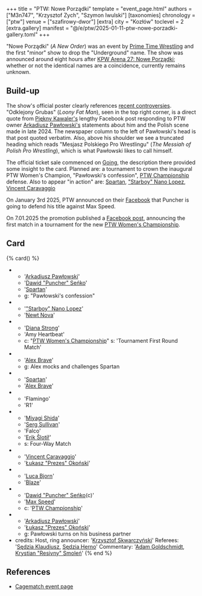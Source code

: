 +++
title = "PTW: Nowe Porządki"
template = "event_page.html"
authors = ["M3n747", "Krzysztof Zych", "Szymon Iwulski"]
[taxonomies]
chronology = ["ptw"]
venue = ["szafirowy-dwor"]
[extra]
city = "Kozłów"
toclevel = 2
[extra.gallery]
manifest = "@/e/ptw/2025-01-11-ptw-nowe-porzadki-gallery.toml"
+++

"Nowe Porządki" (_A New Order_) was an event by [Prime Time Wrestling](@/o/ptw.md) and the first "minor" show to drop the "Underground" name. The show was announced around eight hours after [KPW Arena 27: Nowe Porządki](@/e/kpw/2025-01-24-kpw-arena-27.md); whether or not the identical names are a coincidence, currently remains unknown.

## Build-up

The show's official poster clearly references [recent controversies](@/o/ptw.md#polish-wrestling-scene). "Odklejony Grubas" (_Loony Fat Man_), seen in the top right corner, is a direct quote from [Piękny Kawaler's](@/w/piekny-kawaler.md) lengthy Facebook post responding to PTW owner [Arkadiusz Pawłowski's](@/w/pan-pawlowski.md) statements about him and the Polish scene made in late 2024.
The newspaper column to the left of Pawłowski's head is that post quoted verbatim. Also, above his shoulder we see a truncated heading which reads "Mesjasz Polskiego Pro Wrestlingu" (_The Messiah of Polish Pro Wrestling_), which is what Pawłowski likes to call himself.

The official ticket sale commenced on [Going][going], the description there provided some insight to the card. Planned are: a tournament to crown the inaugural PTW Women's Champion, "Pawłowski's confession", [PTW Championship](@/c/ptw-championship.md) defense. Also to appear "in action" are: [Spartan](@/w/spartan.md), ["Starboy" Nano Lopez](@/w/nano-lopez.md), [Vincent Caravaggio](@/w/vincent-caravaggio.md)

On January 3rd 2025, PTW announced on their [Facebook][fb-puncher] that Puncher is going to defend his title against Max Speed.

On 7.01.2025 the promotion published a [Facebook post][fb-womens-tournament], announcing the first match in a tournament for the new [PTW Women's Championship](@/c/ptw-womens-championship.md).

## Card

{% card() %}
- - '[Arkadiusz Pawłowski](@/w/pan-pawlowski.md)'
  - '[Dawid "Puncher" Seńko](@/w/puncher.md)'
  - '[Spartan](@/w/spartan.md)'
  - g: "Pawłowski's confession"
- - '["Starboy" Nano Lopez](@/w/nano-lopez.md)'
  - '[Newt Nova](@/w/newt-nova.md)'
- - '[Diana Strong](@/w/diana-strong.md)'
  - 'Amy Heartbeat'
  - c: "[PTW Women's Championship](@/c/ptw-womens-championship.md)"
    s: 'Tournament First Round Match'
- - '[Alex Brave](@/w/alex-brave.md)'
  - g: Alex mocks and challenges Spartan
- - '[Spartan](@/w/spartan.md)'
  - '[Alex Brave](@/w/alex-brave.md)'
- - 'Flamingo'
  - 'R1'
- - '[Miyagi Shida](@/w/miyagi-shida.md)'
  - '[Serg Sullivan](@/w/serg-sullivan.md)'
  - 'Falco'
  - '[Erik Šlotíř](@/w/erik-slotir.md)'
  - s: Four-Way Match
- - '[Vincent Caravaggio](@/w/vincent-caravaggio.md)'
  - '[Łukasz "Prezes" Okoński](@/w/lukasz-okonski.md)'
- - '[Luca Bjorn](@/w/luca-bjorn.md)'
  - '[Blaze](@/w/blaze.md)'
- - '[Dawid "Puncher" Seńko](@/w/puncher.md)(c)'
  - '[Max Speed](@/w/max-speed.md)'
  - c: '[PTW Championship](@/c/ptw-championship.md)'
- - '[Arkadiusz Pawłowski](@/w/pan-pawlowski.md)'
  - '[Łukasz "Prezes" Okoński](@/w/lukasz-okonski.md)'
  - g: Pawłowski turns on his business partner
- credits:
    Host, ring announcer: '[Krzysztof Skwarczyński](@/w/krzysztof-skwarczynski.md)'
    Referees: '[Sędzia Klaudiusz](@/w/sedzia-klaudiusz.md), [Sędzia Herno](@/w/sedzia-herno.md)'
    Commentary: '[Adam Goldschmidt](@/w/adam-goldschmidt.md), [Krystian "Resivny" Smoleń](@/w/resivny.md)'
{% end %}

## References

* [Cagematch event page](https://www.cagematch.net/?id=1&nr=417136)

[fb-puncher]: https://www.facebook.com/PrimeTimeWrestlingPL/posts/pfbid02T2fMPjNH9X8iiJ4WMjxaSAQKw6WH6AYBw8Cn6NfxaGqiPbPppdRgqDqF7NktsqFml
[going]: https://goingapp.pl/wydarzenie/gala-pro-wrestlingu-ptw-nowe-porzadki
[fb-womens-tournament]: https://www.facebook.com/PrimeTimeWrestlingPL/posts/pfbid02WBNZzyEjWKb61be6JN3h9LUUPJUtA8sMSAXdxowMVTouN35SeLdcNkRAjD2Mfw2Ml
